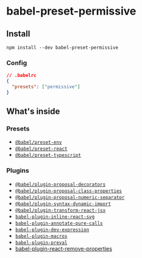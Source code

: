 # babel-preset-permissive

## Install

```shell
npm install --dev babel-preset-permissive
```

### Config

```json
// .babelrc
{
  "presets": ["permissive"]
}
```

## What's inside

### Presets

- [`@babel/preset-env`](https://babeljs.io/docs/en/babel-preset-env)
- [`@babel/preset-react`](https://babeljs.io/docs/en/babel-preset-react)
- [`@babel/preset-typescript`](https://babeljs.io/docs/en/babel-preset-typescript)

### Plugins

- [`@babel/plugin-proposal-decorators`](https://babeljs.io/docs/en/babel-plugin-proposal-decorators)
- [`@babel/plugin-proposal-class-properties`](https://babeljs.io/docs/en/babel-plugin-proposal-class-properties)
- [`@babel/plugin-proposal-numeric-separator`](https://babeljs.io/docs/en/babel-plugin-proposal-numeric-separator)
- [`@babel/plugin-syntax-dynamic-import`](https://babeljs.io/docs/en/babel-plugin-syntax-dynamic-import)
- [`@babel/plugin-transform-react-jsx`](https://babeljs.io/docs/en/babel-plugin-transform-react-jsx)
- [`babel-plugin-inline-react-svg`](https://github.com/airbnb/babel-plugin-inline-react-svg)
- [`babel-plugin-annotate-pure-calls`](https://github.com/Andarist/babel-plugin-annotate-pure-calls)
- [`babel-plugin-dev-expression`](https://github.com/4Catalyzer/babel-plugin-dev-expression)
- [`babel-plugin-macros`](https://github.com/kentcdodds/babel-plugin-macros)
- [`babel-plugin-preval`](https://github.com/kentcdodds/babel-plugin-preval)
- [babel-plugin-react-remove-properties](https://github.com/oliviertassinari/babel-plugin-react-remove-properties)
